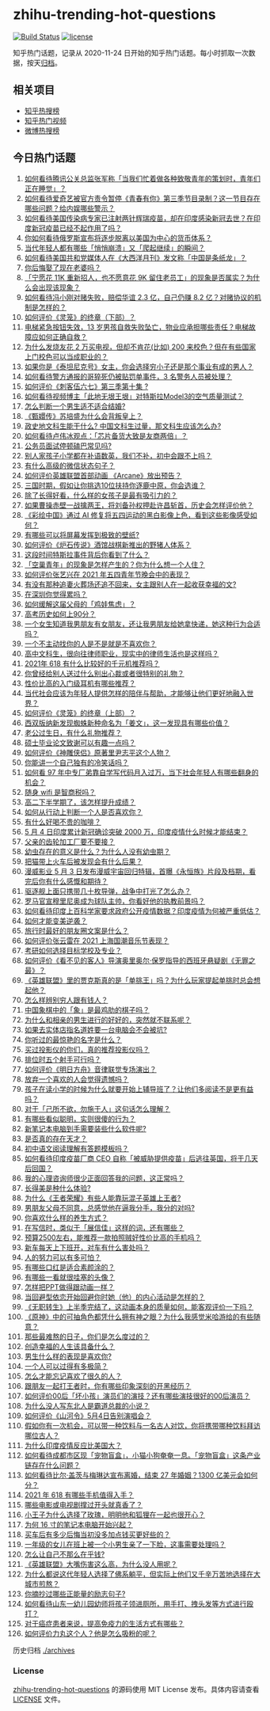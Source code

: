 # zhihu-trending-hot-questions

[![Build Status](https://github.com/justjavac/zhihu-trending-hot-questions/workflows/ci/badge.svg?branch=master)](https://github.com/justjavac/zhihu-trending-hot-questions/actions)
[![license](https://img.shields.io/github/license/justjavac/zhihu-trending-hot-questions)](https://github.com/justjavac/zhihu-trending-hot-questions/blob/master/LICENSE)

知乎热门话题，记录从 2020-11-24 日开始的知乎热门话题。每小时抓取一次数据，按天[归档](./archives)。

## 相关项目

- [知乎热搜榜](https://github.com/justjavac/zhihu-trending-top-search)
- [知乎热门视频](https://github.com/justjavac/zhihu-trending-hot-video)
- [微博热搜榜](https://github.com/justjavac/weibo-trending-hot-search)

## 今日热门话题

<!-- BEGIN -->
<!-- 最后更新时间 Wed May 05 2021 15:06:45 GMT+0800 (China Standard Time) -->

1. [如何看待腾讯公关总监张军称「当我们忙着做各种致敬青年的策划时，青年们正在睡觉」？](https://www.zhihu.com/question/457759935)
2. [如何看待爱奇艺被官方责令暂停《青春有你》第三季节目录制？这一节目存在哪些问题？给内娱哪些警示？](https://www.zhihu.com/question/457851906)
3. [如何看待美国传染病专家已注射两针辉瑞疫苗，却在印度感染新冠去世？在印度新冠疫苗已经不起作用了吗？](https://www.zhihu.com/question/457803433)
4. [你如何看待俄罗斯宣布将逐步脱离以美国为中心的货币体系？](https://www.zhihu.com/question/457750369)
5. [当代年轻人都有哪些「悄悄崩溃」又「爬起继续」的瞬间？](https://www.zhihu.com/question/457125407)
6. [如何看待美国共和党媒体人在《大西洋月刊》发文称「中国是条纸龙」？](https://www.zhihu.com/question/457843760)
7. [你后悔娶了现在老婆吗？](https://www.zhihu.com/question/315457601)
8. [「宁愿花 11K 重新招人，也不愿意花 9K
   留住老员工」的现象是否属实？为什么会出现该现象？](https://www.zhihu.com/question/63878469)
9. [如何看待冯小刚对赌失败，赔偿华谊 2.3 亿，自己仍赚 8.2
   亿？对赌协议的机制是怎样的？](https://www.zhihu.com/question/457531244)
10. [如何评价《灵笼》的终章（下部）？](https://www.zhihu.com/question/457793996)
11. [电梯紧急按钮失效，13
    岁男孩自救失败坠亡，物业应承担哪些责任？电梯故障应如何正确自救？](https://www.zhihu.com/question/457831377)
12. [为什么发烧友花 2 万买电视，但却不肯花(比如) 200
    来校色？但在有些国家上门校色可以当成职业的？](https://www.zhihu.com/question/457647194)
13. [如果你是《泰坦尼克号》女主，你会选择穷小子还是那个事业有成的男人？](https://www.zhihu.com/question/404721566)
14. [如何看待警方通报的哥猝死仍被贴罚单事件，3 名警务人员被处理？](https://www.zhihu.com/question/457851891)
15. [如何评价《刺客伍六七》第三季第十集 ?](https://www.zhihu.com/question/457898715)
16. [如何看待视频博主「此地无垠王垠」对特斯拉Model3的空气质量测试？](https://www.zhihu.com/question/457805911)
17. [怎么判断一个男生适不适合结婚?](https://www.zhihu.com/question/374079870)
18. [《甄嬛传》苏培盛为什么会背叛皇上？](https://www.zhihu.com/question/456242618)
19. [政史地文科生能干什么? 中国文科生过量，那文科生应该怎么办?](https://www.zhihu.com/question/455156955)
20. [如何看待卢伟冰观点：「芯片备货大致是友商两倍」？](https://www.zhihu.com/question/457096949)
21. [公务员面试停顿磕巴常见吗?](https://www.zhihu.com/question/448057643)
22. [别人家孩子小学都在补语数英，我们不补，初中会跟不上吗？](https://www.zhihu.com/question/437581262)
23. [有什么高级的微信状态句子？](https://www.zhihu.com/question/440750252)
24. [如何评价英雄联盟首部动画 《Arcane》放出预告？](https://www.zhihu.com/question/457715264)
25. [三国时期，假如让你挑选10位扶持你逐鹿中原，你会选谁？](https://www.zhihu.com/question/452687156)
26. [除了长得好看，什么样的女孩子是最有吸引力的？](https://www.zhihu.com/question/432679628)
27. [如果曹操赤壁一战擒两王，将刘备孙权押赴许昌斩首，历史会怎样评价他？](https://www.zhihu.com/question/456699039)
28. [《彩绘中国》通过 AI
    修复将五四运动的黑白影像上色，看到这些影像感受如何？](https://www.zhihu.com/question/457739121)
29. [有哪些可以将屏幕发挥到极致的壁纸?](https://www.zhihu.com/question/325648700)
30. [如何评价《炉石传说》酒馆战棋新推出的野猪人体系？](https://www.zhihu.com/question/457232229)
31. [这段时间特斯拉事件背后你看到了什么？](https://www.zhihu.com/question/455860663)
32. [「空巢青年」的现象是怎样产生的？你为什么想一个人住？](https://www.zhihu.com/question/457137124)
33. [如何评价张艺兴在 2021 年五四青年节晚会中的表现？](https://www.zhihu.com/question/457808500)
34. [有没有那种追妻火葬场还追不回来，女主跟别人在一起收获幸福的文?](https://www.zhihu.com/question/408254252)
35. [在深圳你觉得累吗？](https://www.zhihu.com/question/304838170)
36. [如何缓解这届父母的「鸡娃焦虑」？](https://www.zhihu.com/question/451871565)
37. [高考历史如何上90分？](https://www.zhihu.com/question/315798137)
38. [一个女生知道我男朋友有女朋友，还让我男朋友给她拿快递，她这种行为合适吗？](https://www.zhihu.com/question/452456284)
39. [一个不主动找你的人是不是就是不喜欢你？](https://www.zhihu.com/question/393194088)
40. [高中文科生，很向往律师职业，现实中的律师生活也是这样吗？](https://www.zhihu.com/question/457653393)
41. [2021年 618 有什么比较好的千元机推荐吗？](https://www.zhihu.com/question/457282188)
42. [你曾经给别人送过什么别出心裁或者很特别的礼物？](https://www.zhihu.com/question/23207256)
43. [性价比高的入门级耳机有哪些推荐？](https://www.zhihu.com/question/51811329)
44. [当代社会应该为年轻人提供怎样的陪伴与帮助，才能够让他们更好地融入世界？](https://www.zhihu.com/question/457136828)
45. [如何评价《灵笼》的终章（上部）？](https://www.zhihu.com/question/457072944)
46. [西双版纳新发现蜘蛛新种命名为「姜文」，这一发现具有哪些价值？](https://www.zhihu.com/question/457371552)
47. [老公过生日，有什么礼物推荐？](https://www.zhihu.com/question/22873331)
48. [硕士毕业论文致谢可以有趣一点吗？](https://www.zhihu.com/question/401076265)
49. [如何评价《神雕侠侣》原著里尹志平这个人物？](https://www.zhihu.com/question/21966003)
50. [你能讲一个自己独有的冷笑话吗？](https://www.zhihu.com/question/412603379)
51. [如何看 97
    年中专厂弟靠自学写代码月入过万，当下社会年轻人有哪些翻身的机会？](https://www.zhihu.com/question/457749433)
52. [随身 wifi 是智商税吗？](https://www.zhihu.com/question/446103006)
53. [高二下半学期了，该怎样提升成绩？](https://www.zhihu.com/question/457346293)
54. [如何从行动上判断一个人是否喜欢你？](https://www.zhihu.com/question/452757029)
55. [有什么好喝不贵的咖啡？](https://www.zhihu.com/question/390644147)
56. [5 月 4 日印度累计新冠确诊突破 2000
    万，印度疫情什么时候才能结束？](https://www.zhihu.com/question/457761447)
57. [父亲的齿轮加工厂要不要接？](https://www.zhihu.com/question/450893153)
58. [幼虫存在的意义是什么？为什么人没有幼虫期？](https://www.zhihu.com/question/264314462)
59. [把猫带上火车后被发现会有什么后果？](https://www.zhihu.com/question/265531373)
60. [漫威影业 5 月 3
    日发布漫威宇宙回归特辑，首曝《永恒族》片段及档期，看完后你有什么感慨和期待？](https://www.zhihu.com/question/457703332)
61. [驱逐舰上面只携带几十枚导弹，战争中打光了怎么办？](https://www.zhihu.com/question/39027069)
62. [罗马官宣穆里尼奥成为球队主帅，你看好他的执教前景吗？](https://www.zhihu.com/question/457822516)
63. [如何看待印度上百科学家要求政府公开疫情数据？印度疫情为何被严重低估？](https://www.zhihu.com/question/457757785)
64. [如何才能变美逆袭？](https://www.zhihu.com/question/52287991)
65. [旅行时最好的朋友圈文案是什么？](https://www.zhihu.com/question/429650998)
66. [如何评价张云雷在 2021 上海国潮音乐节表现？](https://www.zhihu.com/question/457677090)
67. [考研如何选择目标学校及专业？](https://www.zhihu.com/question/31000102)
68. [如何评价《看不见的客人》导演奥里奥尔·保罗指导的西班牙悬疑剧《无罪之最》？](https://www.zhihu.com/question/453388234)
69. [《英雄联盟》里的贾克斯真的是「单挑王」吗？为什么玩家提起单挑时总会想起他？](https://www.zhihu.com/question/457010220)
70. [怎么样辨别穷人跟有钱人？](https://www.zhihu.com/question/349437220)
71. [中国象棋中的「象」是最鸡肋的棋子吗？](https://www.zhihu.com/question/39282356)
72. [为什么和相亲的男生进行的好好的，突然就不联系呢？](https://www.zhihu.com/question/455019918)
73. [如果去实体店指名道姓要一台电脑会不会被坑?](https://www.zhihu.com/question/449490091)
74. [你听过的最惊艳的名字是什么？](https://www.zhihu.com/question/265694919)
75. [买过投影仪的你们，真的推荐投影仪吗？](https://www.zhihu.com/question/437319206)
76. [排位时五个射手可行吗？](https://www.zhihu.com/question/457347115)
77. [如何评价《明日方舟》音律联觉专场演出？](https://www.zhihu.com/question/453242159)
78. [放弃一个喜欢的人会觉得遗憾吗？](https://www.zhihu.com/question/455878113)
79. [孩子在读小学的时候为什么就要开始上辅导班了？让他们多阅读不是更有益吗？](https://www.zhihu.com/question/431156947)
80. [对于「己所不欲，勿施于人」这句话怎么理解？](https://www.zhihu.com/question/25024061)
81. [有哪些看似聪明，实则很傻的行为？](https://www.zhihu.com/question/60864080)
82. [新笔记本电脑到手需要装些什么软件呢?](https://www.zhihu.com/question/369118255)
83. [是否真的存在天才？](https://www.zhihu.com/question/34054445)
84. [初中语文阅读理解有答题模板吗？](https://www.zhihu.com/question/330750610)
85. [如何看待印度疫苗厂商 CEO
    自称「被威胁提供疫苗」后逃往英国，将于几天后回国？](https://www.zhihu.com/question/457628956)
86. [我的心理咨询师很少正面回答我的问题，这正常吗？](https://www.zhihu.com/question/457615630)
87. [长得美是种什么体验?](https://www.zhihu.com/question/449683760)
88. [为什么《王者荣耀》有些人能靠玩混子英雄上王者?](https://www.zhihu.com/question/328458184)
89. [男朋友父母不同意，总感觉他在逼我分手，我分的对吗?](https://www.zhihu.com/question/455441259)
90. [你喜欢什么样的养生方式？](https://www.zhihu.com/question/456345968)
91. [在写信时，类似于「展信佳」这样的词，还有哪些？](https://www.zhihu.com/question/27590044)
92. [预算2500左右，能推荐一款拍照贼好性价比高的手机吗？](https://www.zhihu.com/question/452624562)
93. [新车每天上下班开，对车有什么害处吗？](https://www.zhihu.com/question/453386492)
94. [人的努力可以有多可怕？](https://www.zhihu.com/question/267094863)
95. [有哪些口红是适合素颜涂的？](https://www.zhihu.com/question/321097156)
96. [有哪些一看就很哇塞的头像？](https://www.zhihu.com/question/445718825)
97. [怎样把PPT做得跟动画一样？](https://www.zhihu.com/question/21539458)
98. [当回避型依恋开始回避你时她（他）的内心活动是怎样的？](https://www.zhihu.com/question/337217828)
99. [《无职转生》上半季完结了，这动画本身的质量如何，能客观评价一下吗？](https://www.zhihu.com/question/450611651)
100. [《原神》中的可抽角色都凭什么拥有神之眼？为什么我感觉米哈游给的有些随意？](https://www.zhihu.com/question/457648061)
101. [那些最难熬的日子，你们是怎么度过的？](https://www.zhihu.com/question/452944848)
102. [创造幸福的人生该具备什么？](https://www.zhihu.com/question/322796494)
103. [男生什么样的表现是喜欢你?](https://www.zhihu.com/question/430805859)
104. [一个人可以过得有多极简？](https://www.zhihu.com/question/265827355)
105. [怎么才能忘记喜欢了很久的人？](https://www.zhihu.com/question/456682944)
106. [跟朋友一起打王者时，你有哪些印象深刻的开黑经历？](https://www.zhihu.com/question/457741813)
107. [如何评价00后「坏小孩」演员们的演技？还有哪些演技很好的00后演员？](https://www.zhihu.com/question/457684810)
108. [为什么没人写东北人是霸道总裁的小说？](https://www.zhihu.com/question/337970710)
109. [如何评价《山河令》5月4日告别演唱会？](https://www.zhihu.com/question/457830518)
110. [假如你有一次机会，可以带一种饮料与一名古人对饮，你将携带哪种饮料拜访哪位古人？](https://www.zhihu.com/question/457665322)
111. [为什么印度疫情反应比美国大？](https://www.zhihu.com/question/456804640)
112. [如何看待成都市区现「宠物盲盒」，小猫小狗奄奄一息。「宠物盲盒」这条产业链存在什么问题？](https://www.zhihu.com/question/457745277)
113. [如何看待比尔·盖茨与梅琳达宣布离婚，结束 27 年婚姻？1300
     亿美元会如何分？](https://www.zhihu.com/question/457737040)
114. [2021 年 618 有哪些手机值得入手？](https://www.zhihu.com/question/457255298)
115. [哪些电影或电视剧撑过开头就真香了？](https://www.zhihu.com/question/449504220)
116. [小王子为什么选择了玫瑰，明明他和狐狸在一起也很开心？](https://www.zhihu.com/question/353104840)
117. [为何 16 寸的笔记本电脑开始兴起？](https://www.zhihu.com/question/456973925)
118. [买车后有多少后悔当初没多加点钱买更好些的？](https://www.zhihu.com/question/455327014)
119. [一年级的女儿在班上被一个小男生亲了一下脸，这事需要处理吗？](https://www.zhihu.com/question/449615832)
120. [怎么让自己不那么在乎钱?](https://www.zhihu.com/question/453040828)
121. [《英雄联盟》大嘴伤害这么高，为什么没人用呢？](https://www.zhihu.com/question/457142246)
122. [为什么都说这代年轻人选择了佛系躺平，但实际上他们又千辛万苦地选择在大城市煎熬？](https://www.zhihu.com/question/457670118)
123. [你摘抄过哪些正能量的励志句子?](https://www.zhihu.com/question/449320979)
124. [如何看待山东一幼儿园幼师将孩子领进厕所，用手打、拽头发等方式进行殴打？](https://www.zhihu.com/question/457486021)
125. [对于癌症患者来说，提高免疫力的生活方式有哪些？](https://www.zhihu.com/question/447041986)
126. [如何评价力丸这个人？他是怎么吸粉的呢？](https://www.zhihu.com/question/457715074)

<!-- END -->

历史归档 [./archives](./archives)

### License

[zhihu-trending-hot-questions](https://github.com/justjavac/zhihu-trending-hot-questions)
的源码使用 MIT License 发布。具体内容请查看 [LICENSE](./LICENSE) 文件。
